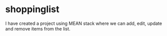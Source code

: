# shoppinglist
I have created a project using MEAN stack where we can add, edit, update and remove items from the list.
